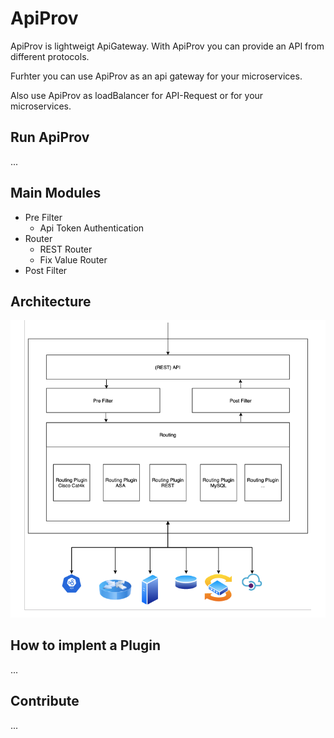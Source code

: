 # ApiProv

ApiProv is lightweigt ApiGateway. With ApiProv you can provide an API from different protocols. 

Furhter you can use ApiProv as an api gateway for your microservices.

Also use ApiProv as loadBalancer for API-Request or for your microservices.

## Run ApiProv
...

## Main Modules
* Pre Filter
  * Api Token Authentication
* Router
  * REST Router
  * Fix Value Router
* Post Filter

## Architecture
![Image of Yaktocat](https://github.com/floriandulzky/ApiProv/blob/master/Documentation/ApiProvArchitecture.png?raw=true)

## How to implent a Plugin
...

## Contribute
...
